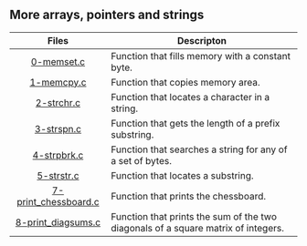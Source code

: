 ## More arrays, pointers and strings

|  Files |  Descripton |
|:-:|---|
|  [0-memset.c](https://github.com/S-Osman4/alx-low_level_programming/blob/master/0x07-pointers_arrays_strings/0-memset.c) | Function that fills memory with a constant byte.  |
|  [1-memcpy.c](https://github.com/S-Osman4/alx-low_level_programming/blob/master/0x07-pointers_arrays_strings/1-memcpy.c) | Function that copies memory area. |
| [2-strchr.c](https://github.com/S-Osman4/alx-low_level_programming/blob/master/0x07-pointers_arrays_strings/2-strchr.c)  | Function that locates a character in a string.  |
| [3-strspn.c](https://github.com/S-Osman4/alx-low_level_programming/blob/master/0x07-pointers_arrays_strings/3-strspn.c)  | Function that gets the length of a prefix substring.  |
|  [4-strpbrk.c](https://github.com/S-Osman4/alx-low_level_programming/blob/master/0x07-pointers_arrays_strings/4-strpbrk.c) | Function that searches a string for any of a set of bytes.  |
|  [5-strstr.c](https://github.com/S-Osman4/alx-low_level_programming/blob/master/0x07-pointers_arrays_strings/5-strstr.c) | Function that locates a substring.|
| [7-print_chessboard.c](https://github.com/S-Osman4/alx-low_level_programming/blob/master/0x07-pointers_arrays_strings/7-print_chessboard.c) | Function that prints the chessboard. |
| [8-print_diagsums.c](https://github.com/S-Osman4/alx-low_level_programming/blob/master/0x07-pointers_arrays_strings/8-print_diagsums.c) | Function that prints the sum of the two diagonals of a square matrix of integers. |

